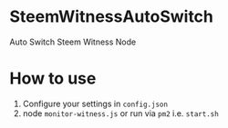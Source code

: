 # SteemWitnessAutoSwitch
Auto Switch Steem Witness Node

# How to use
1. Configure your settings in `config.json`
2. node `monitor-witness.js` or run via `pm2` i.e. `start.sh`
